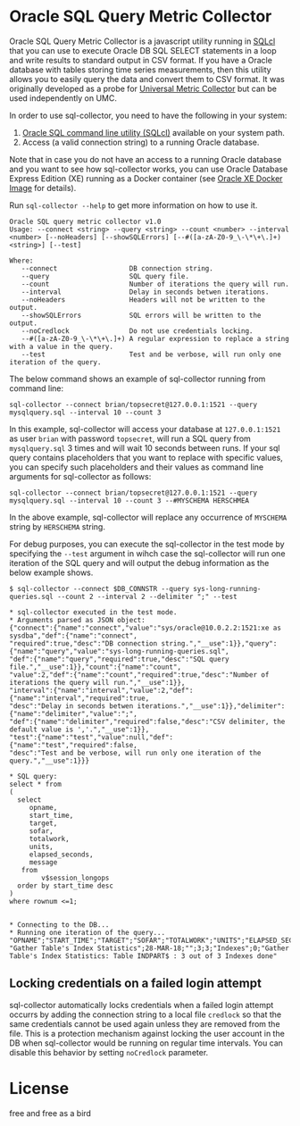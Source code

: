 # Oracle SQL Query Metric Collector

Oracle SQL Query Metric Collector is a javascript utility running in [SQLcl](http://www.oracle.com/technetwork/developer-tools/sqlcl/overview/sqlcl-index-2994757.html) that you can use to execute Oracle DB SQL SELECT statements in a loop and write results to standard output in CSV format. If you have a Oracle database with tables storing time series measurements, then this utility allows you to easily query the data and convert them to CSV format. It was originally developed as a probe for [Universal Metric Collector](https://github.com/rstyczynski/umc) but can be used independently on UMC. 

In order to use sql-collector, you need to have the following in your system:

1. [Oracle SQL command line utility (SQLcl)](http://www.oracle.com/technetwork/developer-tools/sqlcl/overview/sqlcl-index-2994757.html) available on your system path.
2. Access (a valid connection string) to a running Oracle database.

Note that in case you do not have an access to a running Oracle database and you want to see how sql-collector works, you can use Oracle Database Express Edition (XE) running as a Docker container (see [Oracle XE Docker Image](https://hub.docker.com/r/wnameless/oracle-xe-11g/) for details).

Run ```sql-collector --help``` to get more information on how to use it. 

```
Oracle SQL query metric collector v1.0
Usage: --connect <string> --query <string> --count <number> --interval <number> [--noHeaders] [--showSQLErrors] [--#([a-zA-Z0-9_\-\*\+\.]+) <string>] [--test] 

Where: 
   --connect                  DB connection string.
   --query                    SQL query file.
   --count                    Number of iterations the query will run.
   --interval                 Delay in seconds betwen iterations.
   --noHeaders                Headers will not be written to the output.
   --showSQLErrors            SQL errors will be written to the output.
   --noCredlock               Do not use credentials locking.
   --#([a-zA-Z0-9_\-\*\+\.]+) A regular expression to replace a string with a value in the query.
   --test                     Test and be verbose, will run only one iteration of the query.
```

The below command shows an example of sql-collector running from command line: 

```
sql-collector --connect brian/topsecret@127.0.0.1:1521 --query mysqlquery.sql --interval 10 --count 3 
```

In this example, sql-collector will access your database at ```127.0.0.1:1521``` as user ```brian``` with password ```topsecret```, will run a SQL query from ```mysqlquery.sql``` 3 times and will wait 10 seconds between runs. If your sql query contains placeholders that you want to replace with specific values, you can specify such placeholders and their values as command line arguments for sql-collector as follows:  

```
sql-collector --connect brian/topsecret@127.0.0.1:1521 --query mysqlquery.sql --interval 10 --count 3 --#MYSCHEMA HERSCHMEA 
```

In the above example, sql-collector will replace any occurrence of ``MYSCHEMA`` string by ``HERSCHEMA`` string.  

For debug purposes, you can execute the sql-collector in the test mode by specifying the ```--test``` argument in wihch case the sql-collector will run one iteration of the SQL query and will output the debug information as the below example shows. 

```
$ sql-collector --connect $DB_CONNSTR --query sys-long-running-queries.sql --count 2 --interval 2 --delimiter ";" --test

* sql-collector executed in the test mode.
* Arguments parsed as JSON object:
{"connect":{"name":"connect","value":"sys/oracle@10.0.2.2:1521:xe as sysdba","def":{"name":"connect",
"required":true,"desc":"DB connection string.","__use":1}},"query":{"name":"query","value":"sys-long-running-queries.sql",
"def":{"name":"query","required":true,"desc":"SQL query file.","__use":1}},"count":{"name":"count",
"value":2,"def":{"name":"count","required":true,"desc":"Number of iterations the query will run.","__use":1}},
"interval":{"name":"interval","value":2,"def":{"name":"interval","required":true,
"desc":"Delay in seconds betwen iterations.","__use":1}},"delimiter":{"name":"delimiter","value":";",
"def":{"name":"delimiter","required":false,"desc":"CSV delimiter, the default value is ','.","__use":1}},
"test":{"name":"test","value":null,"def":{"name":"test","required":false,
"desc":"Test and be verbose, will run only one iteration of the query.","__use":1}}}

* SQL query:
select * from
(
  select
     opname,
     start_time,
     target,
     sofar,
     totalwork,
     units,
     elapsed_seconds,
     message
   from
        v$session_longops
  order by start_time desc
)
where rownum <=1;


* Connecting to the DB...
* Running one iteration of the query...
"OPNAME";"START_TIME";"TARGET";"SOFAR";"TOTALWORK";"UNITS";"ELAPSED_SECONDS";"MESSAGE"
"Gather Table's Index Statistics";28-MAR-18;"";3;3;"Indexes";0;"Gather Table's Index Statistics: Table INDPART$ : 3 out of 3 Indexes done"
```

## Locking credentials on a failed login attempt

sql-collector automatically locks credentials when a failed login attempt occurrs by adding the connection string to a local file ```credlock``` so 
that the same credentials cannot be used again unless they are removed from the file. This is a protection mechanism against locking the user account in the DB when sql-collector would be running on regular time intervals. You can disable this behavior by setting ```noCredlock``` parameter.

# License

free and free as a bird